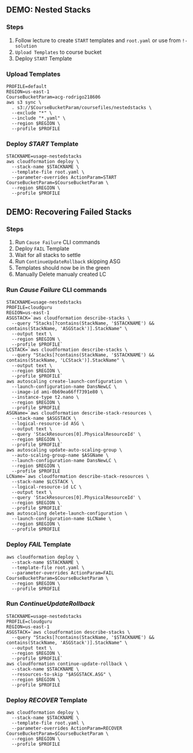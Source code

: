 
## DEMO: Nested Stacks
### Steps
1. Follow lecture to create `START` templates and `root.yaml` or use from `!-solution`
2. `Upload Templates` to course bucket
3. Deploy `START` Template

### Upload Templates
```shell
PROFILE=default
REGION=us-east-1
CourseBucketParam=acg-rodrigo218606
aws s3 sync \
  . s3://$CourseBucketParam/coursefiles/nestedstacks \
  --exclude "*" \
  --include "*.yaml" \
  --region $REGION \
  --profile $PROFILE
```

### Deploy *START* Template
```shell
STACKNAME=usage-nestedstacks
aws cloudformation deploy \
  --stack-name $STACKNAME \
  --template-file root.yaml \
  --parameter-overrides ActionParam=START CourseBucketParam=$CourseBucketParam \
  --region $REGION \
  --profile $PROFILE
```

## DEMO: Recovering Failed Stacks 
### Steps
1. Run `Cause Failure` CLI commands
2. Deploy `FAIL` Template
3. Wait for all stacks to settle
4. Run `ContinueUpdateRollback` skipping ASG
5. Templates should now be in the green
6. Manually Delete manualy created LC

### Run *Cause Failure* CLI commands
```shell
STACKNAME=usage-nestedstacks
PROFILE=cloudguru
REGION=us-east-1
ASGSTACK=`aws cloudformation describe-stacks \
  --query "Stacks[?contains(StackName, '$STACKNAME') && contains(StackName, 'ASGStack')].StackName" \
  --output text \
  --region $REGION \
  --profile $PROFILE`
LCSTACK=`aws cloudformation describe-stacks \
  --query "Stacks[?contains(StackName, '$STACKNAME') && contains(StackName, 'LCStack')].StackName" \
  --output text \
  --region $REGION \
  --profile $PROFILE`
aws autoscaling create-launch-configuration \
  --launch-configuration-name DansNewLC \
  --image-id ami-0b69ea66ff7391e80 \
  --instance-type t2.nano \
  --region $REGION \
  --profile $PROFILE
ASGName=`aws cloudformation describe-stack-resources \
  --stack-name $ASGSTACK \
  --logical-resource-id ASG \
  --output text \
  --query 'StackResources[0].PhysicalResourceId' \
  --region $REGION \
  --profile $PROFILE`
aws autoscaling update-auto-scaling-group \
  --auto-scaling-group-name $ASGName \
  --launch-configuration-name DansNewLC \
  --region $REGION \
  --profile $PROFILE
LCName=`aws cloudformation describe-stack-resources \
  --stack-name $LCSTACK \
  --logical-resource-id LC \
  --output text \
  --query 'StackResources[0].PhysicalResourceId' \
  --region $REGION \
  --profile $PROFILE`
aws autoscaling delete-launch-configuration \
  --launch-configuration-name $LCName \
  --region $REGION \
  --profile $PROFILE
```

### Deploy *FAIL* Template
```shell
aws cloudformation deploy \
  --stack-name $STACKNAME \
  --template-file root.yaml \
  --parameter-overrides ActionParam=FAIL CourseBucketParam=$CourseBucketParam \
  --region $REGION \
  --profile $PROFILE
```

### Run *ContinueUpdateRollback*
```shell
STACKNAME=usage-nestedstacks
PROFILE=cloudguru
REGION=us-east-1
ASGSTACK=`aws cloudformation describe-stacks \
  --query "Stacks[?contains(StackName, '$STACKNAME') && contains(StackName, 'ASGStack')].StackName" \
  --output text \
  --region $REGION \
  --profile $PROFILE`
aws cloudformation continue-update-rollback \
  --stack-name $STACKNAME \
  --resources-to-skip "$ASGSTACK.ASG" \
  --region $REGION \
  --profile $PROFILE
```

### Deploy *RECOVER* Template
```shell
aws cloudformation deploy \
  --stack-name $STACKNAME \
  --template-file root.yaml \
  --parameter-overrides ActionParam=RECOVER CourseBucketParam=$CourseBucketParam \
  --region $REGION \
  --profile $PROFILE
```

